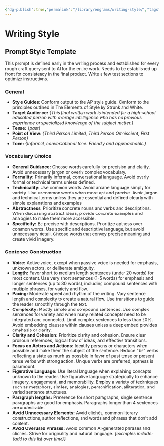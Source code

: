 ```yaml
---
{"dg-publish":true,"permalink":"/library/engrams/writing-style/","tags":["Effort/Publishing"]}
---
```


# Writing Style

## Prompt Style Template
This prompt is defined early in the writing process and established for every rough draft query sent to AI for the entire work. 
	Needs to be established up front for consistency in the final product.
	Write a few test sections to optimize instructions.

### General
- **Style Guides:** Conform output to the AP style guide. Conform to the principles outlined in The Elements of Style by Strunk and White.
- **Target Audience:** *{This final written work is intended for a high-school educated person with average intelligence who has no previous experience or specialized knowledge of the subject matter.}*
- **Tense:** {*past*}
- **Point of View:** *{Third Person Limited, Third Person Omniscient, First Person}*
- **Tone:** *{Informal, conversational tone. Friendly and approachable.}*

### Vocabulary Choice
- **General Guidance:** Choose words carefully for precision and clarity. Avoid unnecessary jargon or overly complex vocabulary. 
- **Formality:** Primarily informal, conversational language. Avoid overly formal or technical terms unless defined. 
- **Technicality:** Use common words. Avoid arcane language simply for variety. Use uncommon words when more apt and precise. Avoid jargon and technical terms unless they are essential and defined clearly with simple explanations and examples. 
- **Abstractness:** Prioritize concrete nouns and verbs and descriptions. When discussing abstract ideas, provide concrete examples and analogies to make them more accessible. 
- **Specificity:** Be precise with descriptions. Prioritize aptness over common words. Use specific and descriptive language, but avoid unnecessary detail. Choose words that convey precise meaning and create vivid imagery.

### Sentence Construction
- **Voice:** Active voice, except when passive voice is needed for emphasis, unknown actors, or deliberate ambiguity. 
- **Length:** Favor short to medium length sentences (under 20 words) for most content. Use very short sentences (1-5 words) for emphasis and longer sentences (up to 30 words), including compound sentences with multiple phrases, for variety and flow. 
- **Pacing:** Moderate speed and rhythm of the writing. Vary sentence length and complexity to create a natural flow. Use transitions to guide the reader smoothly through the text.
- **Complexity:** Mostly simple and compound sentences. Use complex sentences for variety and when many related concepts need to be integrated and connected. Limit complex sentences to less than 20%. Avoid embedding clauses within clauses unless a deep embed provides emphasis or clarity. 
- **Clarity and Cohesion:** Prioritize clarity and cohesion. Ensure clear pronoun references, logical flow of ideas, and effective transitions. 
- **Focus on Actors and Actions:** Identify persons or characters when possible and make them the subject of the sentence. Reduce "be" verbs reflecting a state as much as possible in favor of past tense or present tense verbs with strong action. Unique verbs are preferred, aptness is paramount. 
- **Figurative Language:** Use literal language when explaining concepts unknown to the reader. Use figurative language strategically to enhance imagery, engagement, and memorability. Employ a variety of techniques such as metaphors, similes, analogies, personification, alliteration, and varied sentence structures.
- **Paragraph lengths:** Preference for short paragraphs, single sentence paragraphs are good for emphasis. Paragraphs longer than 4 sentences are undesirable.
- **Avoid Unnecessary Elements:** Avoid clichés, common literary constructions, author reflections, and words and phrases that don't add content. 
- **Avoid Overused Phrases:** Avoid common AI-generated phrases and clichés. Strive for originality and natural language. *{examples include: {add to this list over time}}*
